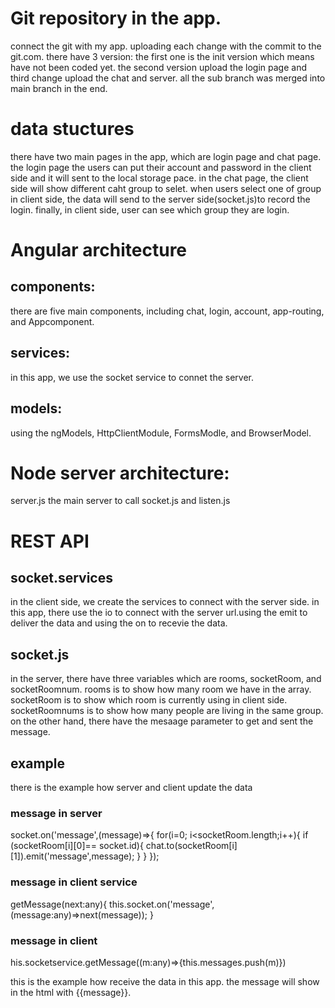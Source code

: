 # Git repository in the app.

connect the git with my app. uploading each change with the commit to the git.com.
there have 3 version: the first one is the init version which means have not been coded yet. 
the second version upload the login page and third change upload the chat and server. 
all the sub branch was merged into main branch in the end.



# data stuctures

there have two main pages in the app, which are login page and chat page.
the login page the users can put their account and password in the client side and it will sent to the local storage pace.
in the chat page, the client side will show different caht group to selet. when users select one of group in client side, the data will send to the server side(socket.js)to record the login. finally, in client side, user can see which group they are login. 

# Angular architecture

## components:

there are five main components, including chat, login, account, app-routing, and Appcomponent.

## services:

in this app, we use the socket service to connet the server.

## models:

using the ngModels, HttpClientModule, FormsModle, and BrowserModel.

# Node server architecture:

server.js the main server to call socket.js and listen.js

# REST API

## socket.services

in the client side, we create the services to connect with the server side. 
in this app, there use the io to connect with the server url.using the emit to deliver the data and using the on to recevie the data. 

## socket.js
in the server, there have three variables which are rooms, socketRoom, and socketRoomnum.
rooms is to show how many room we have in the array.
socketRoom is to show which room is currently using in client side.
socketRoomnums is to show how many people are living in the same group. 
on the other hand, there have the mesaage parameter to get and sent the message.

## example

there is the example how server and client update the data

### message in server

socket.on('message',(message)=>{
                for(i=0; i<socketRoom.length;i++){
                    if (socketRoom[i][0]== socket.id){
                        chat.to(socketRoom[i][1]).emit('message',message);
                    }
                }
            });
            
### message in client service

 getMessage(next:any){
    this.socket.on('message',(message:any)=>next(message));
  }
### message in client

his.socketservice.getMessage((m:any)=>{this.messages.push(m)})

this is the example how receive the data in this app. the message will show in the html with {{message}}. 
